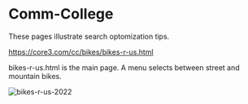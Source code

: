 # Comm-College
These pages illustrate search optomization tips.
 
https://core3.com/cc/bikes/bikes-r-us.html
 
bikes-r-us.html is the main page. A menu selects between street and mountain bikes.

![bikes-r-us-2022](https://user-images.githubusercontent.com/103004352/162670208-bdb8d38f-31d2-45e9-972b-1c05b0474ad1.png)

